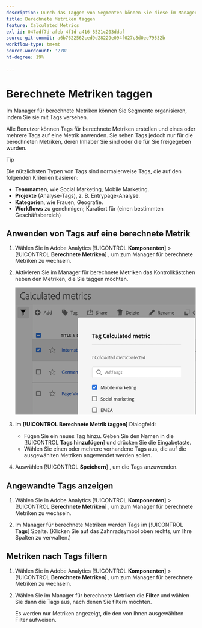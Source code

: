 ```yaml
---
description: Durch das Taggen von Segmenten können Sie diese im Manager für berechnete Metriken organisieren.
title: Berechnete Metriken taggen
feature: Calculated Metrics
exl-id: 047adf7d-afeb-4f1d-a416-8521c203ddaf
source-git-commit: a6b7622562ced9d28229e094f027c8d0ee79532b
workflow-type: tm+mt
source-wordcount: '278'
ht-degree: 19%

---
```


# Berechnete Metriken taggen

Im Manager für berechnete Metriken können Sie Segmente organisieren, indem Sie sie mit Tags versehen.

Alle Benutzer können Tags für berechnete Metriken erstellen und eines oder mehrere Tags auf eine Metrik anwenden. Sie sehen Tags jedoch nur für die berechneten Metriken, deren Inhaber Sie sind oder die für Sie freigegeben wurden.

>[!TIP]
>
>Die nützlichsten Typen von Tags sind normalerweise Tags, die auf den folgenden Kriterien basieren:
>
>* **Teamnamen**, wie Social Marketing, Mobile Marketing.
>* **Projekte** (Analyse-Tags), z. B. Entrypage-Analyse.
>* **Kategorien**, wie Frauen, Geografie.
>* **Workflows** zu genehmigen; Kuratiert für (einen bestimmten Geschäftsbereich)


## Anwenden von Tags auf eine berechnete Metrik

1. Wählen Sie in Adobe Analytics [!UICONTROL **Komponenten**] > [!UICONTROL **Berechnete Metriken**] , um zum Manager für berechnete Metriken zu wechseln.

1. Aktivieren Sie im Manager für berechnete Metriken das Kontrollkästchen neben den Metriken, die Sie taggen möchten.

   ![](assets/cm_add_tags.png)

1. Im **[!UICONTROL Berechnete Metrik taggen]** Dialogfeld:

   * Fügen Sie ein neues Tag hinzu. Geben Sie den Namen in die [!UICONTROL **Tags hinzufügen**] und drücken Sie die Eingabetaste.
   * Wählen Sie einen oder mehrere vorhandene Tags aus, die auf die ausgewählten Metriken angewendet werden sollen.

1. Auswählen [!UICONTROL **Speichern**] , um die Tags anzuwenden.

## Angewandte Tags anzeigen

1. Wählen Sie in Adobe Analytics [!UICONTROL **Komponenten**] > [!UICONTROL **Berechnete Metriken**] , um zum Manager für berechnete Metriken zu wechseln.

1. Im Manager für berechnete Metriken werden Tags im [!UICONTROL **Tags**] Spalte. (Klicken Sie auf das Zahnradsymbol oben rechts, um Ihre Spalten zu verwalten.)

## Metriken nach Tags filtern

1. Wählen Sie in Adobe Analytics [!UICONTROL **Komponenten**] > [!UICONTROL **Berechnete Metriken**] , um zum Manager für berechnete Metriken zu wechseln.

1. Wählen Sie im Manager für berechnete Metriken die **Filter** und wählen Sie dann die Tags aus, nach denen Sie filtern möchten.

   Es werden nur Metriken angezeigt, die den von Ihnen ausgewählten Filter aufweisen.
